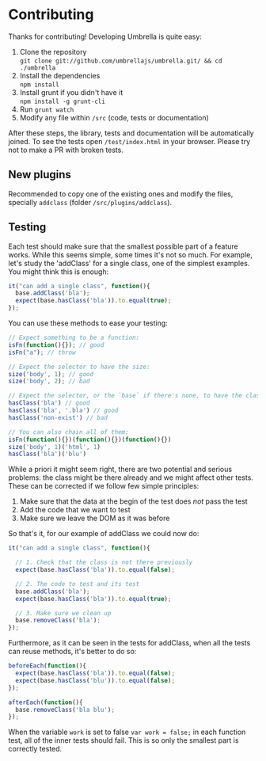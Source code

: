 # Contributing


Thanks for contributing! Developing Umbrella is quite easy:

1. Clone the repository  
`git clone git://github.com/umbrellajs/umbrella.git/ && cd ./umbrella`
1. Install the dependencies   
`npm install`
1. Install grunt if you didn't have it  
`npm install -g grunt-cli`
1. Run `grunt watch`
1. Modify any file within `/src` (code, tests or documentation)

After these steps, the library, tests and documentation will be automatically joined. To see the tests open `/test/index.html` in your browser. Please try not to make a PR with broken tests.

## New plugins

Recommended to copy one of the existing ones and modify the files, specially `addclass` (folder `/src/plugins/addclass`).


## Testing

Each test should make sure that the smallest possible part of a feature works. While this seems simple, some times it's not so much. For example, let's study the 'addClass' for a single class, one of the simplest examples. You might think this is enough:

```js
it("can add a single class", function(){
  base.addClass('bla');
  expect(base.hasClass('bla')).to.equal(true);
});
```

You can use these methods to ease your testing:

```js
// Expect something to be a function:
isFn(function(){}); // good
isFn("a"); // throw

// Expect the selector to have the size:
size('body', 1); // good
size('body', 2); // bad

// Expect the selector, or the `base` if there's none, to have the class
hasClass('bla') // good
hasClass('bla', '.bla') // good
hasClass('non-exist') // bad

// You can also chain all of them:
isFn(function(){})(function(){})(function(){})
size('body', 1)('html', 1)
hasClass('bla')('blu')
```

While a priori it might seem right, there are two potential and serious problems: the class might be there already and we might affect other tests. These can be corrected if we follow few simple principles:

1. Make sure that the data at the begin of the test does *not* pass the test
1. Add the code that we want to test
1. Make sure we leave the DOM as it was before

So that's it, for our example of addClass we could now do:

```js
it("can add a single class", function(){

  // 1. Check that the class is not there previously
  expect(base.hasClass('bla')).to.equal(false);

  // 2. The code to test and its test
  base.addClass('bla');
  expect(base.hasClass('bla')).to.equal(true);

  // 3. Make sure we clean up
  base.removeClass('bla');
});
```

Furthermore, as it can be seen in the tests for addClass, when all the tests can reuse methods, it's better to do so:

```js
beforeEach(function(){
  expect(base.hasClass('bla')).to.equal(false);
  expect(base.hasClass('blu')).to.equal(false);
});

afterEach(function(){
  base.removeClass('bla blu');
});
```

When the variable `work` is set to false `var work = false;` in each function test, all of the inner tests should fail. This is so only the smallest part is correctly tested.
